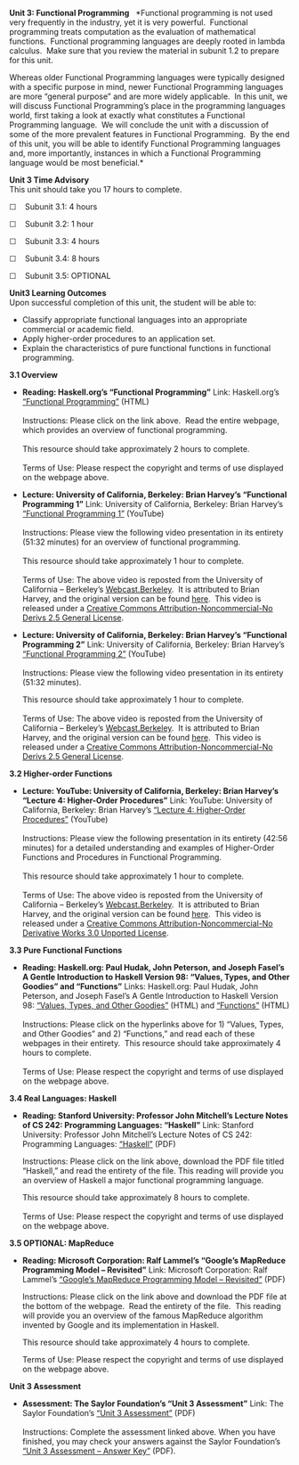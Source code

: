 **Unit 3: Functional Programming** <span id="3"></span> 
*Functional programming is not used very frequently in the industry, yet
it is very powerful.  Functional programming treats computation as the
evaluation of mathematical functions.  Functional programming languages
are deeply rooted in lambda calculus.  Make sure that you review the
material in subunit 1.2 to prepare for this unit.  
  
 Whereas older Functional Programming languages were typically designed
with a specific purpose in mind, newer Functional Programming languages
are more “general purpose” and are more widely applicable.  In this
unit, we will discuss Functional Programming’s place in the programming
languages world, first taking a look at exactly what constitutes a
Functional Programming language.  We will conclude the unit with a
discussion of some of the more prevalent features in Functional
Programming.  By the end of this unit, you will be able to identify
Functional Programming languages and, more importantly, instances in
which a Functional Programming language would be most beneficial.*

**Unit 3 Time Advisory**  
This unit should take you 17 hours to complete.  
  
 ☐    Subunit 3.1: 4 hours  
  
 ☐    Subunit 3.2: 1 hour  
  
 ☐    Subunit 3.3: 4 hours  
  
 ☐    Subunit 3.4: 8 hours  
  
 ☐    Subunit 3.5: OPTIONAL

**Unit3 Learning Outcomes**  
Upon successful completion of this unit, the student will be able to:  
-   Classify appropriate functional languages into an appropriate
    commercial or academic field.
-   Apply higher-order procedures to an application set.
-   Explain the characteristics of pure functional functions in
    functional programming.

**3.1 Overview** <span id="3.1"></span> 
-   **Reading: Haskell.org’s “Functional Programming”**
    Link: Haskell.org’s [“Functional
    Programming”](http://www.haskell.org/haskellwiki/Functional_programming)
    (HTML)  
        
     Instructions: Please click on the link above.  Read the entire
    webpage, which provides an overview of functional programming.  
        
     This resource should take approximately 2 hours to complete.  
        
     Terms of Use: Please respect the copyright and terms of use
    displayed on the webpage above.

-   **Lecture: University of California, Berkeley: Brian Harvey’s
    “Functional Programming 1”**
    Link: University of California, Berkeley: Brian Harvey’s
    [“Functional Programming
    1”](http://www.youtube.com/watch?v=9gIK3TKOuLs) (YouTube)  
        
     Instructions: Please view the following video presentation in its
    entirety (51:32 minutes) for an overview of functional
    programming.   
        
     This resource should take approximately 1 hour to complete.  
        
     Terms of Use: The above video is reposted from the University of
    California –
    Berkeley’s [Webcast.Berkeley](http://webcast.berkeley.edu/).  It is
    attributed to Brian Harvey, and the original version can be
    found [here](http://academicearth.org/lectures/functional-programming-i). 
    This video is released under a [Creative Commons
    Attribution-Noncommercial-No Derivs 2.5 General
    License](http://creativecommons.org/licenses/by-nc-nd/2.5/).

-   **Lecture: University of California, Berkeley: Brian Harvey’s
    “Functional Programming 2”**
    Link: University of California, Berkeley: Brian Harvey’s
    [“Functional Programming
    2”](http://www.youtube.com/watch?v=HFxGVf3KAto&list=PLB2F911C1EE370DFF&index=2&feature=plpp_video)
    (YouTube)  
        
     Instructions: Please view the following video presentation in its
    entirety (51:32 minutes).   
      
     This resource should take approximately 1 hour to complete.  
        
     Terms of Use: The above video is reposted from the University of
    California –
    Berkeley’s [Webcast.Berkeley](http://webcast.berkeley.edu/).  It is
    attributed to Brian Harvey, and the original version can be
    found [here](http://www.academicearth.org/lectures/functional-programming-ii). 
    This video is released under a [Creative Commons
    Attribution-Noncommercial-No Derivs 2.5 General
    License](http://creativecommons.org/licenses/by-nc-nd/2.5/).

**3.2 Higher-order Functions** <span id="3.2"></span> 
-   **Lecture: YouTube: University of California, Berkeley: Brian
    Harvey’s “Lecture 4: Higher-Order Procedures”**
    Link: YouTube: University of California, Berkeley: Brian Harvey’s
    [“Lecture 4: Higher-Order
    Procedures”](http://www.youtube.com/watch?v=dwnKZaMVnLg) (YouTube)  
        
     Instructions: Please view the following presentation in its
    entirety (42:56 minutes) for a detailed understanding and examples
    of Higher-Order Functions and Procedures in Functional
    Programming.   
        
     This resource should take approximately 1 hour to complete.  
        
     Terms of Use: The above video is reposted from the University of
    California – Berkeley’s
    [Webcast.Berkeley](http://webcast.berkeley.edu/).  It is attributed
    to Brian Harvey, and the original version can be found
    [here](http://www.youtube.com/redirect?q=http%3A%2F%2Fwww.youtube.com%2Fwatch%3Fv%3DZjjpW2CxRoc%26feature%3Drelmfu&session_token=OaLGiEDTMGZysgUWrR8jrez4O4x8MTM1NDY1MzY1OEAxMzU0NTY3MjU4). 
    This video is released under a [Creative Commons
    Attribution-Noncommercial-No Derivative Works 3.0 Unported
    License](http://creativecommons.org/licenses/by-nc-nd/3.0/).

**3.3 Pure Functional Functions** <span id="3.3"></span> 
-   **Reading: Haskell.org: Paul Hudak, John Peterson, and Joseph
    Fasel’s A Gentle Introduction to Haskell Version 98: “Values, Types,
    and Other Goodies” and “Functions”**
    Links: Haskell.org: Paul Hudak, John Peterson, and Joseph Fasel’s A
    Gentle Introduction to Haskell Version 98: [“Values, Types, and
    Other Goodies”](http://www.haskell.org/tutorial/goodies.html) (HTML)
    and [“Functions”](http://www.haskell.org/tutorial/functions.html)
    (HTML)  
        
     Instructions: Please click on the hyperlinks above for 1) “Values,
    Types, and Other Goodies” and 2) “Functions,” and read each of these
    webpages in their entirety.  This resource should take approximately
    4 hours to complete.  
        
     Terms of Use: Please respect the copyright and terms of use
    displayed on the webpage above.

**3.4 Real Languages: Haskell** <span id="3.4"></span> 
-   **Reading: Stanford University: Professor John Mitchell’s Lecture
    Notes of CS 242: Programming Languages: “Haskell”**
    Link: Stanford University: Professor John Mitchell’s Lecture Notes
    of CS 242: Programming Languages:
    [“Haskell”](http://courseware.stanford.edu/pg/courses/lectures/214531)
    (PDF)  
      
     Instructions: Please click on the link above, download the PDF file
    titled “Haskell,” and read the entirety of the file. This reading
    will provide you an overview of Haskell a major functional
    programming language.  
      
     This resource should take approximately 8 hours to complete.  
        
     Terms of Use: Please respect the copyright and terms of use
    displayed on the webpage above.

**3.5 OPTIONAL: MapReduce** <span id="3.5"></span> 
-   **Reading: Microsoft Corporation: Ralf Lammel’s “Google’s MapReduce
    Programming Model – Revisited”**
    Link: Microsoft Corporation: Ralf Lammel’s [“Google’s MapReduce
    Programming Model –
    Revisited”](http://userpages.uni-koblenz.de/~laemmel/MapReduce/)
    (PDF)  
      
     Instructions: Please click on the link above and download the PDF
    file at the bottom of the webpage.  Read the entirety of the file. 
    This reading will provide you an overview of the famous MapReduce
    algorithm invented by Google and its implementation in Haskell.  
      
     This resource should take approximately 4 hours to complete.  
      
     Terms of Use: Please respect the copyright and terms of use
    displayed on the webpage above.

**Unit 3 Assessment** <span id="3.6"></span> 
-   **Assessment: The Saylor Foundation’s “Unit 3 Assessment”**
    Link: The Saylor Foundation’s [“Unit 3
    Assessment”](https://resources.saylor.org/wwwresources/archived/site/wp-content/uploads/2012/12/CS404-Unit-3-Assessment-FINAL.pdf)
    (PDF)  
        
     Instructions: Complete the assessment linked above. When you have
    finished, you may check your answers against the Saylor Foundation’s
    [“Unit 3 Assessment – Answer
    Key”](https://resources.saylor.org/wwwresources/archived/site/wp-content/uploads/2012/12/CS404-Unit-3-Assessment-Answer-Key-FINAL.pdf)
    (PDF).


